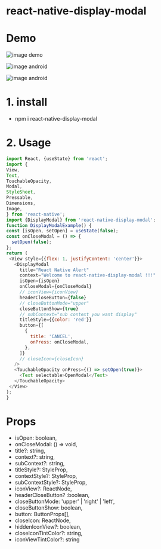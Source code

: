# react-native-display-modal
# Demo

![image demo](https://i.ibb.co/VBHmfT9/A-nh-chu-p-Ma-n-hi-nh-2021-08-01-lu-c-21-06-12.png)

![image android](https://i.ibb.co/fXb8Gkq/A-nh-chu-p-Ma-n-hi-nh-2021-08-02-lu-c-08-26-14.png)

![image android](https://i.ibb.co/Qf5c31m/A-nh-chu-p-Ma-n-hi-nh-2021-08-02-lu-c-08-35-41.png)

# 1. install
 - npm i react-native-display-modal
# 2. Usage
   ```js
  import React, {useState} from 'react';
  import {
  View,
  Text,
  TouchableOpacity,
  Modal,
  StyleSheet,
  Pressable,
  Dimensions,
  Image,
} from 'react-native';
  import {DisplayModal} from 'react-native-display-modal';
  function DisplayModalExample() {
   const [isOpen, setOpen] = useState(false);
   const onCloseModal = () => {
     setOpen(false);
   };
  return (
    <View style={{flex: 1, justifyContent: 'center'}}>
      <DisplayModal
        title="React Native Alert"
        context="Welcome to react-native-display-modal !!!"
        isOpen={isOpen}
        onCloseModal={onCloseModal}
        // iconView={iconView}
        headerCloseButton={false}
        // closeButtonMode="upper"
        closeButtonShow={true}
        // subContext="sub context you want display"
        titleStyle={{color: 'red'}}
        button={[
          {
            title: 'CANCEL',
            onPress: onCloseModal,
          },
        ]}
        // closeIcon={closeIcon}
      />
      <TouchableOpacity onPress={() => setOpen(true)}>
        <Text selectable>OpenModal</Text>
      </TouchableOpacity>
    </View>
   );
}
```

# Props
  - isOpen: boolean,
  - onCloseModal: () => void,
  - title?: string,
  - context?: string,
  - subContext?: string,
  - titleStyle?: StyleProp<TextStyle>,
  - contextStyle?: StyleProp<TextStyle>,
  - subContextStyle?: StyleProp<TextStyle>,
  - iconView?: ReactNode,
  - headerCloseButton? :boolean,
  - closeButtonMode: 'upper' |  'right' | 'left',
  - closeButtonShow: boolean,
  - button: ButtonProps[],
  - closeIcon: ReactNode,
  - hiddenIconView?: boolean,
  - closeIconTintColor?: string,
  - iconViewTintColor?: string


